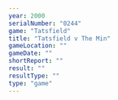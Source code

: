 ```yaml
---
year: 2000
serialNumber: "0244" 
game: "Tatsfield"
title: "Tatsfield v The Min"
gameLocation: ""
gameDate: ""
shortReport: ""
result: ""
resultType: ""
type: "game"
---
```

